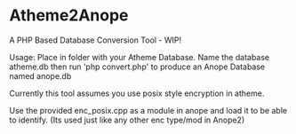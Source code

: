Atheme2Anope
============

A PHP Based Database Conversion Tool - WIP!


Usage:
 Place in folder with your Atheme Database.
 Name the database atheme.db then run
 'php convert.php' to produce an Anope Database
 named anope.db
 
 Currently this tool assumes you use posix style encryption in atheme.
 
 Use the provided enc_posix.cpp as a module in anope and load it to be able to identify.  (Its used just like any other enc type/mod in Anope2)
